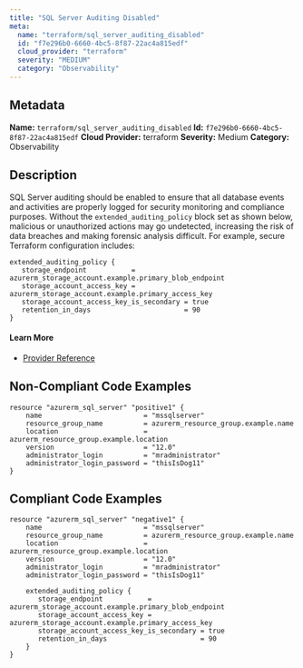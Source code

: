 ```yaml
---
title: "SQL Server Auditing Disabled"
meta:
  name: "terraform/sql_server_auditing_disabled"
  id: "f7e296b0-6660-4bc5-8f87-22ac4a815edf"
  cloud_provider: "terraform"
  severity: "MEDIUM"
  category: "Observability"
---
```

## Metadata
**Name:** `terraform/sql_server_auditing_disabled`
**Id:** `f7e296b0-6660-4bc5-8f87-22ac4a815edf`
**Cloud Provider:** terraform
**Severity:** Medium
**Category:** Observability
## Description
SQL Server auditing should be enabled to ensure that all database events and activities are properly logged for security monitoring and compliance purposes. Without the `extended_auditing_policy` block set as shown below, malicious or unauthorized actions may go undetected, increasing the risk of data breaches and making forensic analysis difficult. For example, secure Terraform configuration includes:

```
extended_auditing_policy {
   storage_endpoint           = azurerm_storage_account.example.primary_blob_endpoint
   storage_account_access_key = azurerm_storage_account.example.primary_access_key
   storage_account_access_key_is_secondary = true
   retention_in_days                       = 90
}
```

#### Learn More

 - [Provider Reference](https://registry.terraform.io/providers/hashicorp/azurerm/latest/docs/resources/sql_server)

## Non-Compliant Code Examples
```azure
resource "azurerm_sql_server" "positive1" {
    name                         = "mssqlserver"
    resource_group_name          = azurerm_resource_group.example.name
    location                     = azurerm_resource_group.example.location
    version                      = "12.0"
    administrator_login          = "mradministrator"
    administrator_login_password = "thisIsDog11"
}
```

## Compliant Code Examples
```azure
resource "azurerm_sql_server" "negative1" {
    name                         = "mssqlserver"
    resource_group_name          = azurerm_resource_group.example.name
    location                     = azurerm_resource_group.example.location
    version                      = "12.0"
    administrator_login          = "mradministrator"
    administrator_login_password = "thisIsDog11"

    extended_auditing_policy {
       storage_endpoint           = azurerm_storage_account.example.primary_blob_endpoint
       storage_account_access_key = azurerm_storage_account.example.primary_access_key
       storage_account_access_key_is_secondary = true
       retention_in_days                       = 90
    }
}
```